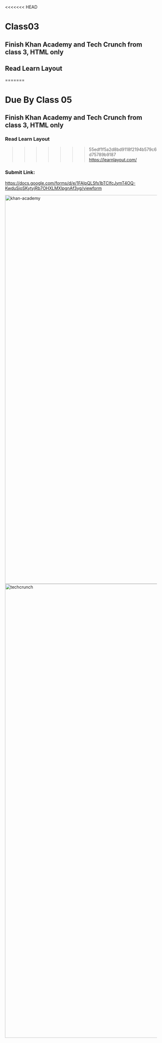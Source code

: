 <<<<<<< HEAD
# Class03 

## Finish Khan Academy and Tech Crunch from class 3, HTML only

## Read Learn Layout

=======
# Due By Class 05

## Finish Khan Academy and Tech Crunch from class 3, HTML only

### Read Learn Layout
>>>>>>> 55edf1f5a2d8bd9118f2194b579c6d75789b9187
https://learnlayout.com/

### Submit Link:
https://docs.google.com/forms/d/e/1FAIpQLSfs1bTCIfcJymT4OQ-KwduSjoSKytyjRb7OHXLMXlpgnAf3yg/viewform

<img width="1283" alt="khan-academy" src="https://user-images.githubusercontent.com/42125735/229366625-feb6eaa6-c15f-4a27-9dbc-13cd83aef635.png">


<img width="1498" alt="techcrunch" src="https://user-images.githubusercontent.com/42125735/229366649-315b7b65-ffaa-43af-ab1a-a659033b1bb1.png">
